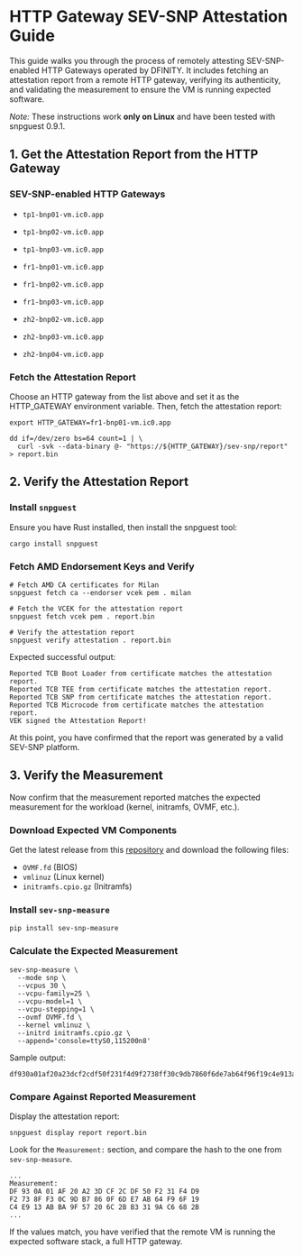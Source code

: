# HTTP Gateway SEV-SNP Attestation Guide

This guide walks you through the process of remotely attesting SEV-SNP-enabled HTTP
Gateways operated by DFINITY. It includes fetching an attestation report from a
remote HTTP gateway, verifying its authenticity, and validating the measurement
to ensure the VM is running expected software.

_Note:_ These instructions work **only on Linux** and have been tested with snpguest 0.9.1.

## 1. Get the Attestation Report from the HTTP Gateway

### SEV-SNP-enabled HTTP Gateways

* `tp1-bnp01-vm.ic0.app`
* `tp1-bnp02-vm.ic0.app`
* `tp1-bnp03-vm.ic0.app`

* `fr1-bnp01-vm.ic0.app`
* `fr1-bnp02-vm.ic0.app`
* `fr1-bnp03-vm.ic0.app`

* `zh2-bnp02-vm.ic0.app`
* `zh2-bnp03-vm.ic0.app`
* `zh2-bnp04-vm.ic0.app`

### Fetch the Attestation Report

Choose an HTTP gateway from the list above and set it as the HTTP_GATEWAY environment variable.
Then, fetch the attestation report:

```
export HTTP_GATEWAY=fr1-bnp01-vm.ic0.app

dd if=/dev/zero bs=64 count=1 | \
  curl -svk --data-binary @- "https://${HTTP_GATEWAY}/sev-snp/report" > report.bin
```

## 2. Verify the Attestation Report

### Install `snpguest`

Ensure you have Rust installed, then install the snpguest tool:

```
cargo install snpguest
```

### Fetch AMD Endorsement Keys and Verify

```
# Fetch AMD CA certificates for Milan
snpguest fetch ca --endorser vcek pem . milan

# Fetch the VCEK for the attestation report
snpguest fetch vcek pem . report.bin

# Verify the attestation report
snpguest verify attestation . report.bin
```

Expected successful output:

```
Reported TCB Boot Loader from certificate matches the attestation report.
Reported TCB TEE from certificate matches the attestation report.
Reported TCB SNP from certificate matches the attestation report.
Reported TCB Microcode from certificate matches the attestation report.
VEK signed the Attestation Report!
```

At this point, you have confirmed that the report was generated by a valid
SEV-SNP platform.

## 3. Verify the Measurement

Now confirm that the measurement reported matches the expected measurement for
the workload (kernel, initramfs, OVMF, etc.).

### Download Expected VM Components

Get the latest release from this [repository](https://github.com/dfinity/http-gateway-release/releases/latest) and download the following files:
* `OVMF.fd` (BIOS)
* `vmlinuz` (Linux kernel)
* `initramfs.cpio.gz` (Initramfs)

### Install `sev-snp-measure`

```
pip install sev-snp-measure
```

### Calculate the Expected Measurement

```
sev-snp-measure \
  --mode snp \
  --vcpus 30 \
  --vcpu-family=25 \
  --vcpu-model=1 \
  --vcpu-stepping=1 \
  --ovmf OVMF.fd \
  --kernel vmlinuz \
  --initrd initramfs.cpio.gz \
  --append='console=ttyS0,115200n8'
```

Sample output:
```
df930a01af20a23dcf2cdf50f231f4d9f2738ff30c9db7860f6de7ab64f96f19c4e913abba9f57206c2bb3319ac6682b
```

### Compare Against Reported Measurement

Display the attestation report:
```
snpguest display report report.bin
```

Look for the `Measurement:` section, and compare the hash to the one from `sev-snp-measure`.
```
...
Measurement:
DF 93 0A 01 AF 20 A2 3D CF 2C DF 50 F2 31 F4 D9
F2 73 8F F3 0C 9D B7 86 0F 6D E7 AB 64 F9 6F 19
C4 E9 13 AB BA 9F 57 20 6C 2B B3 31 9A C6 68 2B
...
```

If the values match, you have verified that the remote VM is running the
expected software stack, a full HTTP gateway.
